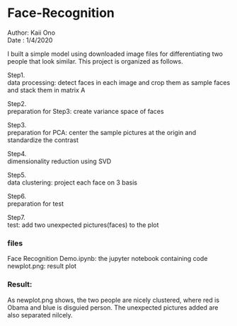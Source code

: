 # Face-Recognition

Author: Kaii Ono  
Date : 1/4/2020

I built a simple model using downloaded image files for differentiating two people that look similar. This project is organized as follows.
&nbsp; 

Step1.  
data processing: detect faces in each image and crop them as sample faces and stack them in matrix A

Step2.  
preparation for Step3: create variance space of faces

Step3.  
preparation for PCA: center the sample pictures at the origin and standardize the contrast

Step4.  
dimensionality reduction using SVD

Step5.  
data clustering: project each face on 3 basis

Step6.  
preparation for test

Step7.  
test: add two unexpected pictures(faces) to the plot

### files
Face Recognition Demo.ipynb: the jupyter notebook containing code  
newplot.png: result plot


### Result:
As newplot.png shows, the two people are nicely clustered, where red is Obama and blue is disguied person.  The unexpected pictures added are also separated nilcely.  
